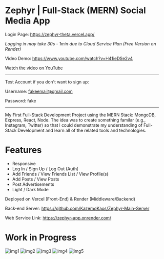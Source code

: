 # Zephyr | Full-Stack (MERN) Social Media App

Login Page: https://zephyr-theta.vercel.app/

*Logging in may take 30s - 1min due to Cloud Service Plan (Free Version on Render)*

Video Demo: https://www.youtube.com/watch?v=H41ieDSe2v4

[Watch the video on YouTube](https://www.youtube.com/watch?v=H41ieDSe2v4)

-------------------------------------------------

Test Account if you don't want to sign up:

Username: fakeemail@gmail.com

Password: fake

-------------------------------------------------

My First Full-Stack Development Project using the MERN Stack: MongoDB, Express, React, Node.
The idea was to create something familar (e.g., Instagram, Twitter) so that I could  demonstrate my understanding of Full-Stack Development and learn all of the related tools and technologies.

# Features

* Responsive
* Log In / Sign Up / Log Out (Auth)
* Add Friends / View Friends List / View Profile(s)
* Add Posts / View Posts
* Post Advertisements
* Light / Dark Mode

Deployed on Vercel (Front-End) & Render (Middleware/Backend)

Back-end Server: https://github.com/KazemoKaos/Zephyr-Main-Server

Web Service Link: https://zephyr-app.onrender.com/

# Work in Progress
![img1](https://github.com/KazemoKaos/Zephyr/assets/34223008/b7f56eed-3841-47de-9efd-73e010bfa9bf)
![img2](https://github.com/KazemoKaos/Zephyr/assets/34223008/ecbd7d3a-31b8-4185-91d6-020f9a479db7)
![img3](https://github.com/KazemoKaos/Zephyr/assets/34223008/cf032461-915e-4b0a-92d8-84d05a96a74d)
![img4](https://github.com/KazemoKaos/Zephyr/assets/34223008/86655906-0637-425d-9cf0-141c1391236d)
![img5](https://github.com/KazemoKaos/Zephyr/assets/34223008/5486519e-39a8-4b3f-b833-1f3e5d69bb8a)
